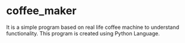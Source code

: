 # coffee_maker
It is a simple program based on real life coffee machine to understand functionality. This program is created using Python Language.
